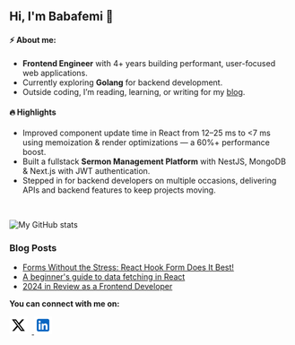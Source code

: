 ## Hi, I'm Babafemi 🥷

#### ⚡ About me:

- **Frontend Engineer** with 4+ years building performant, user-focused web applications.
- Currently exploring **Golang** for backend development.
- Outside coding, I’m reading, learning, or writing for my [blog](https://www.babafemijkuku.com/).

#### 🔥 Highlights

- Improved component update time in React from 12–25 ms to <7 ms using memoization & render optimizations — a 60%+ performance boost.
- Built a fullstack **Sermon Management Platform** with NestJS, MongoDB & Next.js with JWT authentication.
- Stepped in for backend developers on multiple occasions, delivering APIs and backend features to keep projects moving.

<br />

![My GitHub stats](https://github-readme-stats.vercel.app/api?username=frontendninja10&show_icons=true&theme=prussian&hide=issues&show=prs_merged_percentage)


### Blog Posts

- [Forms Without the Stress: React Hook Form Does It Best!](https://www.babafemijkuku.com/blog/forms-without-the-stress)
- [A beginner's guide to data fetching in React](https://www.babafemijkuku.com/blog/data-fetching)
- [2024 in Review as a Frontend Developer](https://www.babafemijkuku.com/blog/2024-in-review)


**You can connect with me on:**

<p align="left">
  <a href="https://x.com/frontendninja10" target="_blank">
    <img src="images/x.svg" alt="X" width="32" height="32" style="margin-right: 8px;" />
  </a>
  <a href="https://www.linkedin.com/in/babafemijk/" target="_blank">
    <img src="images/linkedin.svg" alt="LinkedIn" width="32" height="32" style="margin-right: 8px;" />
  </a>
</p>

<!--
## My Learning Adventures

<p align="left">
  <img src="https://api.boot.dev/v1/users/public/2be3c18e-f898-4da5-99ce-056f4a158609/thumbnail" width="400">
</p>

<table>
  <tr>
    <td align="center">
      <img src="https://res.cloudinary.com/total-typescript/image/upload/v1729722107/certificate/97415610-3731-4266-a954-c8be65789aad/beginners-typescript.png" width="350"><br>
      <strong>Beginner's TypeScript</strong>
    </td>
    <td align="center">
      <img src="https://res.cloudinary.com/total-typescript/image/upload/v1713648966/certificate/97415610-3731-4266-a954-c8be65789aad/zod.png" width="350"><br>
      <strong>Zod Mastery</strong>
    </td>
  </tr>
</table>
-->

<!--
- [Understanding React State Management](https://www.babafemijkuku.com/blog/react-state-management)
- [Empower your web apps with Firebase](https://babafemijk.hashnode.dev/empower-your-web-apps-with-firebase)
- [Understanding the difference between interfaces, classes, and objects in JavaScript](https://babafemijk.hashnode.dev/understanding-the-difference-between-interfaces-classes-and-objects-in-javascript)
- [Building a Landing Page with Chakra UI and Framer Motion](https://babafemijk.hashnode.dev/building-a-landing-page-with-chakra-ui-and-framer-motion-my-experience-as-a-react-developer)
-->

<!--
## Recent Projects

<table>
<tr>
<td align="center">
  <a href="https://www.flincap.com/">
    <img src="/images/flincap.jpg"> <br/>
    <sub>Flincap</sub>
  </a>
</td>
<td align="center">
  <a href="https://overhol.com/">
    <img src="/images/overhol.jpg"> <br/>
    <sub>Overhol</sub>
  </a>
</td>
</tr>
</table>
-->

<!--
**frontendninja10/frontendninja10** is a ✨ _special_ ✨ repository because its `README.md` (this file) appears on your GitHub profile.

Here are some ideas to get you started:

- 🔭 I’m currently working on ...
- 🌱 I’m currently learning ...
- 👯 I’m looking to collaborate on ...
- 🤔 I’m looking for help with ...
- 💬 Ask me about ...
- 📫 How to reach me: ...
- 😄 Pronouns: ...
- ⚡ Fun fact: ...
-->
